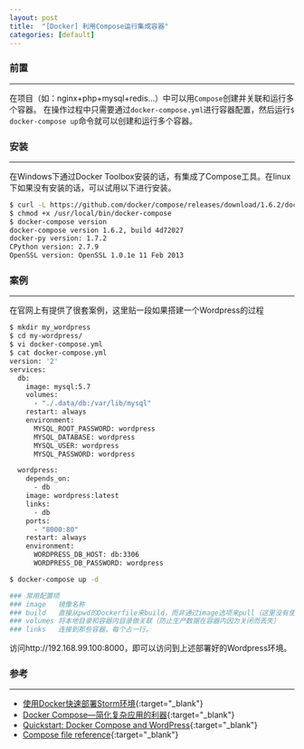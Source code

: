 ```yaml
---
layout: post
title:  "[Docker] 利用Compose运行集成容器"
categories: [default]
---
```


### 前置
-----------------------------

在项目（如：nginx+php+mysql+redis...）中可以用`Compose`创建并关联和运行多个容器。
在操作过程中只需要通过`docker-compose.yml`进行容器配置，然后运行`$ docker-compose up`命令就可以创建和运行多个容器。


### 安装
-----------------------------

在Windows下通过Docker Toolbox安装的话，有集成了Compose工具。在linux下如果没有安装的话，可以试用以下进行安装。

```bash
$ curl -L https://github.com/docker/compose/releases/download/1.6.2/docker-compose-`uname -s`-`uname -m` > /usr/local/bin/docker-compose
$ chmod +x /usr/local/bin/docker-compose
$ docker-compose version
docker-compose version 1.6.2, build 4d72027
docker-py version: 1.7.2
CPython version: 2.7.9
OpenSSL version: OpenSSL 1.0.1e 11 Feb 2013
```


### 案例
-----------------------------

在官网上有提供了很套案例，这里贴一段如果搭建一个Wordpress的过程

```bash
$ mkdir my_wordpress
$ cd my-wordpress/
$ vi docker-compose.yml
$ cat docker-compose.yml
version: '2'
services:
  db:
    image: mysql:5.7
    volumes:
      - "./.data/db:/var/lib/mysql"
    restart: always
    environment:
      MYSQL_ROOT_PASSWORD: wordpress
      MYSQL_DATABASE: wordpress
      MYSQL_USER: wordpress
      MYSQL_PASSWORD: wordpress

  wordpress:
    depends_on:
      - db
    image: wordpress:latest
    links:
      - db
    ports:
      - "8000:80"
    restart: always
    environment:
      WORDPRESS_DB_HOST: db:3306
      WORDPRESS_DB_PASSWORD: wordpress

$ docker-compose up -d

### 常用配置项
### image   镜像名称
### build   直接从pwd的Dockerfile来build，而非通过image选项来pull（这里没有使用到）
### volumes 将本地目录和容器内目录做关联（防止生产数据在容器内因为关闭而丢失）
### links   连接到那些容器，每个占一行。
```

访问http://192.168.99.100:8000，即可以访问到上述部署好的Wordpress环境。


### 参考
-----------------------------

* [使用Docker快速部署Storm环境](http://www.tnidea.com/deploy-storm-by-docker.html){:target="_blank"}
* [Docker Compose—简化复杂应用的利器](http://debugo.com/docker-compose){:target="_blank"}
* [Quickstart: Docker Compose and WordPress](https://docs.docker.com/compose/wordpress/){:target="_blank"}
* [Compose file reference](https://docs.docker.com/compose/compose-file){:target="_blank"}
